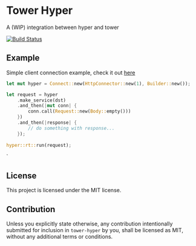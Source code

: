 # Tower Hyper

A (WIP) integration between hyper and tower

[![Build Status](https://travis-ci.org/tower-rs/tower-hyper.svg?branch=master)](https://travis-ci.org/tower-rs/tower-hyper)

## Example

Simple client connection example, check it out [here](/examples/conn_client.rs)

``` rust
let mut hyper = Connect::new(HttpConnector::new(1), Builder::new());

let request = hyper
	.make_service(dst)
	.and_then(|mut conn| {
		conn.call(Request::new(Body::empty()))
	})
	.and_then(|response| {
		// do something with response...
	});
	
hyper::rt::run(request);
```

`

## License

This project is licensed under the MIT license.

## Contribution

Unless you explicitly state otherwise, any contribution intentionally submitted for inclusion in `tower-hyper` by you, shall be licensed as MIT, without any additional terms or conditions.


